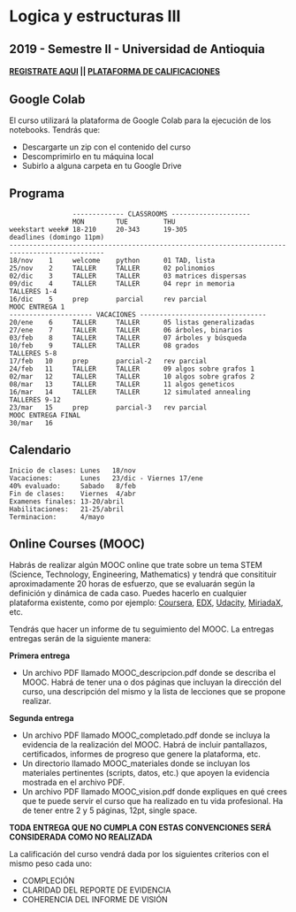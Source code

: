 ﻿# Logica y estructuras III

## 2019 - Semestre II - Universidad de Antioquia

#### [REGISTRATE AQUI](https://forms.gle/ivvhRP8dpzrCXh2k9) || [PLATAFORMA DE CALIFICACIONES](https://m3g87w9l3k.execute-api.us-west-2.amazonaws.com/dev/rlxmooc)

## Google Colab

El curso utilizará la plataforma de Google Colab para la ejecución de los notebooks. Tendrás que:

- Descargarte un zip con el contenido del curso
- Descomprimirlo en tu máquina local
- Subirlo a alguna carpeta en tu Google Drive

## Programa

                    ------------- CLASSROOMS --------------------
                    MON        TUE         THU
    weekstart week# 18-210     20-343      19-305                      deadlines (domingo 11pm)
    ----------------------------------------------------------------------------------------------
    18/nov    1     welcome    python      01 TAD, lista	
    25/nov    2     TALLER     TALLER      02 polinomios 	
    02/dic    3     TALLER     TALLER      03 matrices dispersas 	
    09/dic    4     TALLER     TALLER      04 repr in memoria	          TALLERES 1-4
    16/dic    5     prep       parcial     rev parcial                    MOOC ENTREGA 1
    --------------------- VACACIONES --------------------------------
    20/ene    6     TALLER     TALLER      05 listas generalizadas                  
    27/ene    7     TALLER     TALLER      06 árboles, binarios  
    03/feb    8     TALLER     TALLER      07 árboles y búsqueda        
    10/feb    9     TALLER     TALLER      08 grados                      TALLERES 5-8 
    17/feb   10     prep       parcial-2   rev parcial
    24/feb   11     TALLER     TALLER      09 algos sobre grafos 1 
    02/mar   12     TALLER     TALLER      10 algos sobre grafos 2      
    08/mar   13     TALLER     TALLER      11 algos geneticos          
    16/mar   14     TALLER     TALLER      12 simulated annealing         TALLERES 9-12
    23/mar   15     prep       parcial-3   rev parcial                    MOOC ENTREGA FINAL
    30/mar   16

## Calendario

    Inicio de clases: Lunes   18/nov
    Vacaciones:       Lunes   23/dic - Viernes 17/ene
    40% evaluado:     Sabado   8/feb
    Fin de clases:    Viernes  4/abr
    Examenes finales: 13-20/abril
    Habilitaciones:   21-25/abril
    Terminacion:      4/mayo


## Online Courses (MOOC)
Habrás de realizar algún MOOC online que trate sobre un tema STEM (Science, Technology, Engineering, Mathematics) y tendrá que consitituir aproximadamente 20 horas de esfuerzo, que se evaluarán según la definición y dinámica de cada caso. Puedes hacerlo en cualquier plataforma existente, como por ejemplo: [Coursera](www.coursera.org), [EDX](www.edx.org), [Udacity](www.udacity.org), [MiriadaX](https://miriadax.net/), etc.

Tendrás que hacer un informe de tu seguimiento del MOOC. La entregas entregas serán de la siguiente manera:

**Primera entrega**
- Un archivo PDF llamado MOOC_descripcion.pdf donde se describa el MOOC. Habrá de tener una o dos páginas que incluyan la dirección del curso, una descripción del mismo y la lista de lecciones que se propone realizar.

**Segunda entrega**
- Un archivo PDF llamado MOOC_completado.pdf donde se incluya la evidencia de la realización del MOOC. Habrá de incluir pantallazos, certificados, informes de progreso que genere la plataforma, etc. 
- Un directorio llamado MOOC_materiales donde se incluyan los materiales pertinentes (scripts, datos, etc.) que apoyen la evidencia mostrada en el archivo PDF.
- Un archivo PDF llamado MOOC_vision.pdf donde expliques en qué crees que te puede servir el curso que ha realizado en tu vida profesional. Ha de tener entre 2 y 5 páginas, 12pt, single space.

**TODA ENTREGA QUE NO CUMPLA CON ESTAS CONVENCIONES SERÁ CONSIDERADA COMO NO REALIZADA**

La calificación del curso vendrá dada por los siguientes criterios con el mismo peso cada uno:

- COMPLECIÓN 
- CLARIDAD DEL REPORTE DE EVIDENCIA
- COHERENCIA DEL INFORME DE VISIÓN

